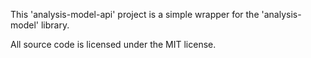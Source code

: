 This 'analysis-model-api' project is a simple wrapper for the 'analysis-model' library.

All source code is licensed under the MIT license. 
